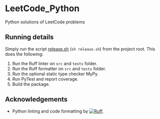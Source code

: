 # LeetCode_Python
Python solutions of LeetCode problems


## Running details
Simply run the script [release.sh](release.sh) (`sh release.sh`) from the project root. This does the following:
1. Run the Ruff linter on `src` and `tests` folder.
2. Run the Ruff formatter on `src` and `tests` folder.
3. Run the optional static type checker MyPy.
4. Run PyTest and report coverage.
5. Build the package.


## Acknowledgements
* Python linting and code formatting by [![Ruff](https://img.shields.io/endpoint?url=https://raw.githubusercontent.com/astral-sh/ruff/main/assets/badge/v2.json)](https://github.com/astral-sh/ruff).
